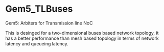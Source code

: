 # Gem5_TLBuses
Gem5: Arbiters for Transmission line NoC

This is desinged for a two-dimensional buses based network topology,
it has a better performance than mesh based topology in terms of 
network latency and queueing latency.

